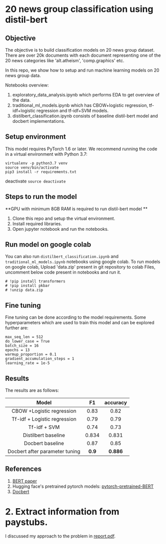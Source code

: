 # 20 news group classification using distil-bert

## Objective
The objective is to build classification models on 20 news group dataset. 
There are over 20k documents with each document representing one of the 20 news categories like 'alt.atheism', 'comp.graphics' etc.


In this repo, we show how to setup and run machine learning models on 20 news group data.

Notebooks overview:
1. exploratory_data_analysis.ipynb which performs EDA to get overview of the data.
2. traditional_ml_models.ipynb which has CBOW+logistic regression, 
tf-idf+logistic regression and tf-idf+SVM models.
3. distilbert_classification.ipynb consists of baseline distil-bert model and docbert implementations.


## Setup environment

This model requires PyTorch 1.6 or later. We recommend running the code in a virtual environment with Python 3.7:
```
virtualenv -p python3.7 venv
source venv/bin/activate
pip3 install -r requirements.txt
```

deactivate `source deactivate`


## Steps to run the model

**GPU with minimum 8GB RAM is required to run distil-bert model ** 

1. Clone this repo and setup the virtual environment.
2. Install required libraries.
3. Open jupyter notebook and run the notebooks.


## Run model on google colab
You can also run `distilbert_classification.ipynb` and `traditional_ml_models.ipynb` notebooks using google colab. 
To run models on google colab, Upload 'data.zip' present in git repository to colab Files, uncomment below code present in notebooks and run it.

```
# !pip install transformers
# !pip install pkbar
# !unzip data.zip
```

## Fine tuning
Fine tuning can be done according to the model requirements. 
Some hyperparameters which are used to train this model and can be explored further are:
```
max_seq_len = 512
do_lower_case = True
batch_size = 16
epochs = 13
warmup_proportion = 0.1
gradient_accumulation_steps = 1
learning_rate = 1e-5
```

## Results

The results are as follows:

| Model                          | F1    | accuracy |
|:------------------------------:|:-----:|:--------:|
| CBOW +Logistic regression      | 0.83  | 0.82     |
| Tf-idf + Logistic regression   | 0.79  | 0.79     | 
| Tf-idf + SVM                   | 0.74  | 0.73     |
| Distilbert baseline            | 0.834 | 0.831    |
| Docbert baseline               | 0.87  | 0.85     |
| Docbert after parameter tuning | <b>0.9</b> | <b>0.886</b>|


## References
1. [BERT paper](https://arxiv.org/abs/1810.04805)
2. Hugging face's pretrained pytorch models: [pytorch-pretrained-BERT](https://github.com/huggingface/pytorch-pretrained-BERT)
3. [Docbert](https://arxiv.org/abs/1904.08398) 



# 2. Extract information from paystubs.

I discussed my approach to the problem in [report.pdf](https://github.com/suhas-chowdary/20newsgroup/blob/master/report.pdf).

